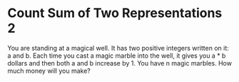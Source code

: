 <h1>Count Sum of Two Representations 2
</h1>
<p>You are standing at a magical well. It has two positive integers written on it: a and b. Each time you cast a magic marble into the well, it gives you a * b dollars and then both a and b increase by 1. You have n magic marbles. How much money will you make?
 </p>
